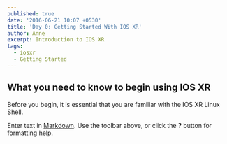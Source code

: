 ```yaml
---
published: true
date: '2016-06-21 10:07 +0530'
title: 'Day 0: Getting Started With IOS XR'
author: Anne
excerpt: Introduction to IOS XR
tags:
  - iosxr
  - Getting Started
---
```

## What you need to know to begin using IOS XR

Before you begin, it is essential that you are familiar with the IOS XR Linux Shell.

Enter text in [Markdown](http://daringfireball.net/projects/markdown/). Use the toolbar above, or click the **?** button for formatting help.
